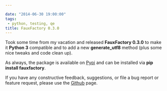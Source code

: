 ```yaml
---

date: "2014-06-30 19:00:00"
tags:
 - python, testing, qe
title: FauxFactory 0.3.0
---
```


Took some time from my vacation and released **FauxFactory 0.3.0** to
make it **Python 3** compatible and to add a new **generate_utf8**
method (plus some nice tweaks and code clean up).

As always, the package is available on
[Pypi](https://pypi.python.org/pypi/fauxfactory/) and can be installed
via **pip install fauxfactory**.

If you have any constructive feedback, suggestions, or file a bug report
or feature request, please use the
[Github](https://github.com/omaciel/fauxfactory) page.
